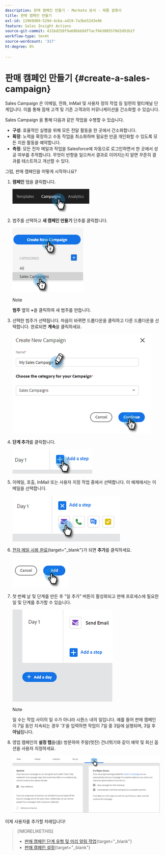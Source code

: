 ```yaml
---
description: 판매 캠페인 만들기 - Marketo 문서 - 제품 설명서
title: 판매 캠페인 만들기
exl-id: 12969d09-529d-4cba-a419-7a3be52d3e96
feature: Sales Insight Actions
source-git-commit: 431bd258f9a68bbb9df7acf043085578d3d91b1f
workflow-type: tm+mt
source-wordcount: '317'
ht-degree: 0%

---
```


# 판매 캠페인 만들기 {#create-a-sales-campaign}

Sales Campaign 은 이메일, 전화, InMail 및 사용자 정의 작업 등 일련의 멀티채널 단계입니다. 이를 통해 잠재 고객 및 기존 고객과의 커뮤니케이션을 간소화할 수 있습니다.

Sales Campaign 을 통해 다음과 같은 작업을 수행할 수 있습니다.

* **구성**: 효율적인 실행을 위해 모든 전달 활동을 한 곳에서 간소화합니다.
* **확장**: 노력을 확장하고 수동 작업을 최소화하며 필요한 만큼 개인화할 수 있도록 모든 지원 활동을 예약합니다.
* **측정**: 모든 전자 메일과 작업을 Salesforce에 자동으로 로그인하면서 한 곳에서 성공 여부를 추적합니다. 무엇이 반향을 일으켜서 결과로 이어지는지 알면 꾸준히 결과를 테스트하고 개선할 수 있다.

그럼, 판매 캠페인을 어떻게 시작하나요?

1. **캠페인** 탭을 클릭합니다.

   ![](assets/create-a-sales-campaign-1.png)

1. 범주를 선택하고 **새 캠페인 만들기** 단추를 클릭합니다.

   ![](assets/create-a-sales-campaign-2.png)

   >[!NOTE]
   >
   >**범주** 옆의 **+**&#x200B;을 클릭하여 새 범주를 만듭니다.

1. 선택한 범주가 선택됩니다. 마음이 바뀌면 드롭다운을 클릭하고 다른 드롭다운을 선택합니다. 완료되면 **계속**&#x200B;을 클릭하세요.

   ![](assets/create-a-sales-campaign-3.png)

1. **단계 추가**&#x200B;를 클릭합니다.

   ![](assets/create-a-sales-campaign-4.png)

1. 이메일, 호출, InMail 또는 사용자 지정 작업 중에서 선택합니다. 이 예제에서는 이메일을 선택합니다.

   ![](assets/create-a-sales-campaign-5.png)

1. [전자 메일 사용 완료](/help/marketo/product-docs/marketo-sales-insight/actions/campaigns/sales-campaign-step-types-and-reminder-tasks.md#email){target="_blank"}가 되면 **추가**&#x200B;를 클릭하세요.

   ![](assets/create-a-sales-campaign-6.png)

1. 첫 번째 날 및 단계를 만든 후 &quot;일 추가&quot; 버튼이 활성화되고 판매 프로세스에 필요한 일 및 단계를 추가할 수 있습니다.

   ![](assets/create-a-sales-campaign-7.png)

   >[!NOTE]
   >
   >일 수는 작업 사이의 일 수가 아니라 시퀀스 내의 일입니다. 예를 들어 판매 캠페인이 7일 동안 지속되는 경우 &#39;3&#39;을 입력하면 작업이 7일 중 3일에 실행되며, 3일 후 **아님**&#x200B;됩니다.

1. 영업 캠페인의 **설정 탭**&#x200B;을(를) 방문하여 주말(멋진) 건너뛰기와 같이 예약 및 회신 옵션을 사용자 지정하세요.

   ![](assets/create-a-sales-campaign-8.png)

이제 사용자를 추가할 차례입니다!

>[!MORELIKETHIS]
>
>* [판매 캠페인 단계 유형 및 미리 알림 작업](/help/marketo/product-docs/marketo-sales-insight/actions/campaigns/sales-campaign-step-types-and-reminder-tasks.md){target="_blank"}
>* [판매 캠페인 설정](/help/marketo/product-docs/marketo-sales-insight/actions/campaigns/sales-campaign-settings.md){target="_blank"}
